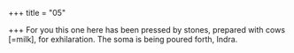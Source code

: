 +++
title = "05"

+++
For you this one here has been pressed by stones, prepared with cows  [=milk], for exhilaration.
The soma is being poured forth, Indra.